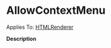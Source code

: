 



<h1 class="heading"><span class="name">AllowContextMenu</span></h1>

Applies To: [HTMLRenderer](../a-z/htmlrenderer.md)


**Description**


